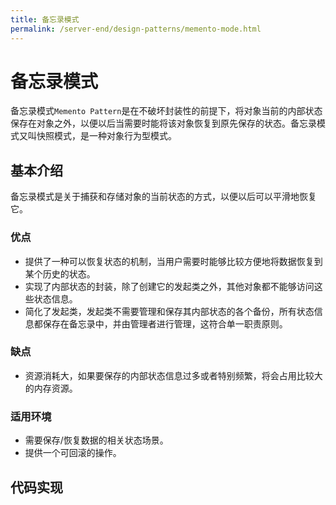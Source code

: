 ```yaml
---
title: 备忘录模式
permalink: /server-end/design-patterns/memento-mode.html
---
```


# 备忘录模式

备忘录模式`Memento Pattern`是在不破坏封装性的前提下，将对象当前的内部状态保存在对象之外，以便以后当需要时能将该对象恢复到原先保存的状态。备忘录模式又叫快照模式，是一种对象行为型模式。

## 基本介绍

备忘录模式是关于捕获和存储对象的当前状态的方式，以便以后可以平滑地恢复它。

### 优点

- 提供了一种可以恢复状态的机制，当用户需要时能够比较方便地将数据恢复到某个历史的状态。
- 实现了内部状态的封装，除了创建它的发起类之外，其他对象都不能够访问这些状态信息。
- 简化了发起类，发起类不需要管理和保存其内部状态的各个备份，所有状态信息都保存在备忘录中，并由管理者进行管理，这符合单一职责原则。

### 缺点

- 资源消耗大，如果要保存的内部状态信息过多或者特别频繁，将会占用比较大的内存资源。

### 适用环境

- 需要保存/恢复数据的相关状态场景。
- 提供一个可回滚的操作。

## 代码实现
